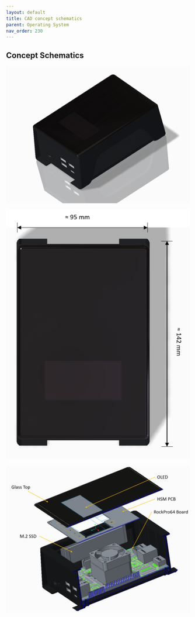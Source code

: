 ```yaml
---
layout: default
title: CAD concept schematics
parent: Operating System
nav_order: 230
---
```

## Concept Schematics

![BitBox Base 1](base_render_angle_1.png "Concept Render of BitBox Base")

![BitBox Base 2](base_render_top_dimensions_1.PNG "Concept Render of BitBox Base - top view")

![BitBox Base 3](base_section_explode_angle_1.PNG "Concept Render of BitBox Base - exploded section view")